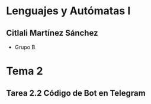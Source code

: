 # Lenguajes y Autómatas I #

## Citlali Martínez Sánchez ##
- Grupo B


# Tema 2

## Tarea 2.2 Código de Bot en Telegram



